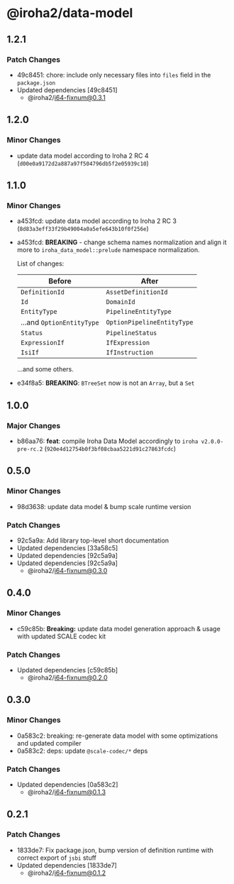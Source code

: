 # @iroha2/data-model

## 1.2.1

### Patch Changes

- 49c8451: chore: include only necessary files into `files` field in the `package.json`
- Updated dependencies [49c8451]
  - @iroha2/i64-fixnum@0.3.1

## 1.2.0

### Minor Changes

- update data model according to Iroha 2 RC 4 (`d00e0a9172d2a887a97f504796db5f2e05939c10`)

## 1.1.0

### Minor Changes

- a453fcd: update data model according to Iroha 2 RC 3 (`8d83a3eff33f29b49004a0a5efe643b10f0f256e`)
- a453fcd: **BREAKING** - change schema names normalization and align it more to `iroha_data_model::prelude` namespace normalization.

  List of changes:

  | Before                    | After                      |
  | ------------------------- | -------------------------- |
  | `DefinitionId`            | `AssetDefinitionId`        |
  | `Id`                      | `DomainId`                 |
  | `EntityType`              | `PipelineEntityType`       |
  | ...and `OptionEntityType` | `OptionPipelineEntityType` |
  | `Status`                  | `PipelineStatus`           |
  | `ExpressionIf`            | `IfExpression`             |
  | `IsiIf`                   | `IfInstruction`            |

  ...and some others.

- e34f8a5: **BREAKING**: `BTreeSet` now is not an `Array`, but a `Set`

## 1.0.0

### Major Changes

- b86aa76: **feat**: compile Iroha Data Model accordingly to `iroha v2.0.0-pre-rc.2` (`920e4d12754b0f3bf08cbaa5221d91c27863fcdc`)

## 0.5.0

### Minor Changes

- 98d3638: update data model & bump scale runtime version

### Patch Changes

- 92c5a9a: Add library top-level short documentation
- Updated dependencies [33a58c5]
- Updated dependencies [92c5a9a]
- Updated dependencies [92c5a9a]
  - @iroha2/i64-fixnum@0.3.0

## 0.4.0

### Minor Changes

- c59c85b: **Breaking:** update data model generation approach & usage with updated SCALE codec kit

### Patch Changes

- Updated dependencies [c59c85b]
  - @iroha2/i64-fixnum@0.2.0

## 0.3.0

### Minor Changes

- 0a583c2: breaking: re-generate data model with some optimizations and updated compiler
- 0a583c2: deps: update `@scale-codec/*` deps

### Patch Changes

- Updated dependencies [0a583c2]
  - @iroha2/i64-fixnum@0.1.3

## 0.2.1

### Patch Changes

- 1833de7: Fix package.json, bump version of definition runtime with correct export of `jsbi` stuff
- Updated dependencies [1833de7]
  - @iroha2/i64-fixnum@0.1.2
